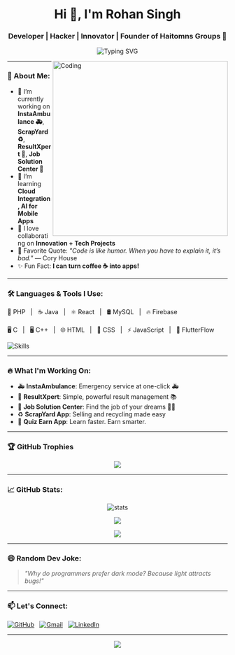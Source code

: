 <h1 align="center">Hi 👋, I'm Rohan Singh</h1>
<h3 align="center">Developer | Hacker | Innovator | Founder of Haitomns Groups 🚀</h3>

<p align="center">
  <img src="https://readme-typing-svg.demolab.com?font=Fira+Code&weight=700&size=28&pause=1000&color=00F7FF&width=435&lines=Turning+Ideas+Into+Reality!;Building+Apps+For+Future.;Passionate+Developer+%F0%9F%92%BB;Hacker+Mindset+%F0%9F%92%AA;Lifelong+Learner+%F0%9F%8E%93" alt="Typing SVG" />
</p>

<img align="right" alt="Coding" width="400" src="https://media.giphy.com/media/qgQUggAC3Pfv687qPC/giphy.gif">

---

### 🚀 About Me:

- 🔭 I’m currently working on **InstaAmbulance 🚑**, **ScrapYard ♻️**, **ResultXpert 📄**, **Job Solution Center 👔**
- 🌱 I’m learning **Cloud Integration, AI for Mobile Apps**
- 👯 I love collaborating on **Innovation + Tech Projects**
- 🧠 Favorite Quote: *"Code is like humor. When you have to explain it, it’s bad."* — Cory House
- ✨ Fun Fact: **I can turn coffee ☕ into apps!**

---

### 🛠️ Languages & Tools I Use:

<p align="left">
  🚀 PHP &nbsp; | &nbsp; ☕ Java &nbsp; | &nbsp; ⚛️ React &nbsp; | &nbsp; 🛢️ MySQL &nbsp; | &nbsp; 🔥 Firebase <br><br>
  🖥️ C &nbsp; | &nbsp; 🖥️ C++ &nbsp; | &nbsp; 🌐 HTML &nbsp; | &nbsp; 🎨 CSS &nbsp; | &nbsp; ⚡ JavaScript &nbsp; | &nbsp; 📱 FlutterFlow
</p>

<p align="left">
  <img src="https://skillicons.dev/icons?i=php,java,react,mysql,firebase,flutter,html,css,js,c,cpp" alt="Skills" />
</p>

---

### 🔥 What I'm Working On:

- 🚑 **InstaAmbulance**: Emergency service at one-click 🚑
- 📄 **ResultXpert**: Simple, powerful result management 📚
- 👔 **Job Solution Center**: Find the job of your dreams 👨‍💼
- ♻️ **ScrapYard App**: Selling and recycling made easy
- 🧠 **Quiz Earn App**: Learn faster. Earn smarter.

---

### 🏆 GitHub Trophies

<p align="center">
  <img src="https://github-profile-trophy.vercel.app/?username=Rohansingh671&theme=onestar&no-frame=true&no-bg=true&margin-w=4" />
</p>

---

### 📈 GitHub Stats:

<p align="center">
  <img src="https://github-readme-stats.vercel.app/api?username=Rohansingh671&show_icons=true&theme=tokyonight" alt="stats" />
</p>

<p align="center">
  <img src="https://github-readme-streak-stats.herokuapp.com/?user=Rohansingh671&theme=tokyonight" />
</p>

<p align="center">
  <img src="https://github-readme-activity-graph.vercel.app/graph?username=Rohansingh671&theme=tokyonight" />
</p>

---

### 😄 Random Dev Joke:

> <i>"Why do programmers prefer dark mode? Because light attracts bugs!"</i>

---

### 📫 Let's Connect:

<p align="left">
  <a href="https://github.com/Rohansingh671" target="blank"><img align="center" src="https://img.icons8.com/ios-filled/50/000000/github.png" alt="GitHub" /></a>&nbsp;&nbsp;
  <a href="mailto:haitomnsrohan2024@gmail.com" target="blank"><img align="center" src="https://img.icons8.com/color/48/000000/gmail-new.png" alt="Gmail" /></a>&nbsp;&nbsp;
  <a href="https://www.linkedin.com/in/your-linkedin" target="blank"><img align="center" src="https://img.icons8.com/fluency/48/000000/linkedin.png" alt="LinkedIn" /></a>
</p>

---

<p align="center">
  <img src="https://capsule-render.vercel.app/api?type=waving&color=00F7FF&height=100&section=footer" />
</p>
